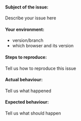 #### Subject of the issue:
Describe your issue here

#### Your environment:
* version/branch
* which browser and its version

#### Steps to reproduce:
Tell us how to reproduce this issue

#### Actual behaviour:
Tell us what happened

#### Expected behaviour:
Tell us what should happen

